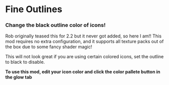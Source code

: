 # Fine Outlines

### Change the black outline color of icons! 

Rob originally teased this for 2.2 but it never got added, so here I am!!
This mod requires no extra configuration, and it supports all texture packs out of the box due to some fancy shader magic!

<cr>This will not look great if you are using certain colored icons, set the outline to black to disable.</c>

**<cg>To use this mod, edit your icon color and click the color pallete button in the glow tab</c>**